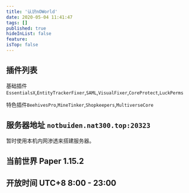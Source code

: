 ```yaml
---
title: '认识nOWorld'
date: 2020-05-04 11:41:47
tags: []
published: true
hideInList: false
feature: 
isTop: false
---
```

## 插件列表

基础插件`EssentialsX`,`EntityTrackerFixer`,`SAML`,`VisualFixer`,`CoreProtect`,`LuckPerms`

特色插件`BeehivesPro`,`MineTinker`,`Shopkeepers`,`MultiverseCore`

## 服务器地址 `notbuiden.nat300.top:20323`

暂时使用本机内网渗透来搭建服务器。

## 当前世界 Paper 1.15.2

## 开放时间 UTC+8 8:00 - 23:00
